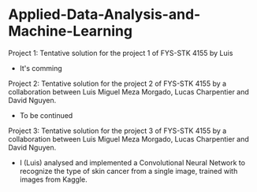 # Applied-Data-Analysis-and-Machine-Learning

Project 1: Tentative solution for the project 1 of FYS-STK 4155 by Luis
- It's comming

Project 2: Tentative solution for the project 2 of FYS-STK 4155 by a collaboration between Luis Miguel Meza Morgado, Lucas Charpentier and David Nguyen.
- To be continued

Project 3: Tentative solution for the project 3 of FYS-STK 4155 by a collaboration between Luis Miguel Meza Morgado, Lucas Charpentier and David Nguyen.
- I (Luis) analysed and implemented a Convolutional Neural Network to recognize the type of skin cancer from a single image, trained with images from Kaggle.

